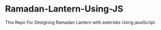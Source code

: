 # Ramadan-Lantern-Using-JS

This Repo For Designing Ramadan Lantern with asterisks Using javaScript.
